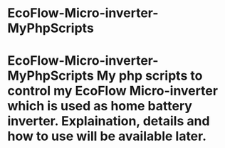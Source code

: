 # EcoFlow-Micro-inverter-MyPhpScripts
# EcoFlow-Micro-inverter-MyPhpScripts My php scripts to control my EcoFlow Micro-inverter which is used as home battery inverter.  Explaination, details and how to use will be available later.
